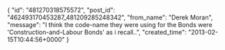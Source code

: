  {
   "id": "481270318575572",
   "post_id": "462493170453287_481209285248342",
   "from_name": "Derek Moran",
   "message": "I think the code-name they were using for the Bonds were 'Construction-and-Labour Bonds' as i recall..",
   "created_time": "2013-02-15T10:44:56+0000"
 }
